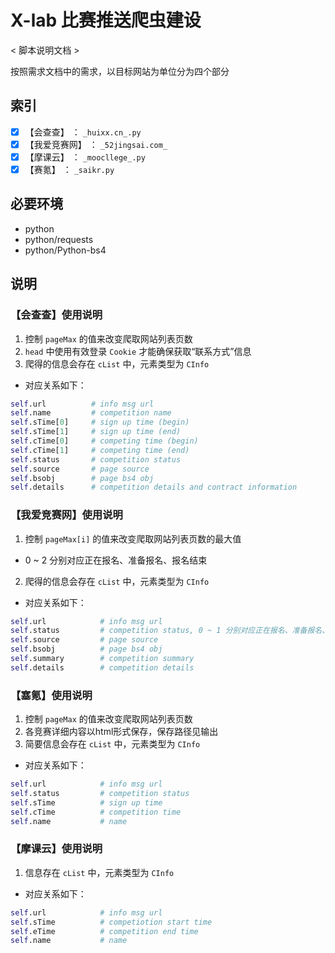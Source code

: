 # X-lab 比赛推送爬虫建设

< 脚本说明文档 >

按照需求文档中的需求，以目标网站为单位分为四个部分

## 索引

- [x] 【会查查】   ：   `_huixx.cn_.py`
- [x] 【我爱竞赛网】   ：   `_52jingsai.com_`
- [x] 【摩课云】   ：   `_moocllege_.py`
- [x] 【赛氪】   ：   `_saikr.py`

## 必要环境

- python
- python/requests
- python/Python-bs4


## 说明

### 【会查查】使用说明

1. 控制 `pageMax` 的值来改变爬取网站列表页数
2. `head` 中使用有效登录 `Cookie` 才能确保获取“联系方式”信息
3. 爬得的信息会存在 `cList` 中，元素类型为 `CInfo`
  - 对应关系如下：

```python
self.url          # info msg url
self.name         # competition name
self.sTime[0]     # sign up time (begin)
self.sTime[1]     # sign up time (end)
self.cTime[0]     # competing time (begin)
self.cTime[1]     # competing time (end)
self.status       # competition status
self.source       # page source
self.bsobj        # page bs4 obj
self.details      # competition details and contract information
```

### 【我爱竞赛网】使用说明


1. 控制 `pageMax[i]` 的值来改变爬取网站列表页数的最大值
  - 0 ~ 2 分别对应正在报名、准备报名、报名结束
2. 爬得的信息会存在 `cList` 中，元素类型为 `CInfo`
  - 对应关系如下：

```python
self.url            # info msg url
self.status         # competition status, 0 ~ 1 分别对应正在报名、准备报名、报名结束
self.source         # page source
self.bsobj          # page bs4 obj
self.summary        # competition summary
self.details        # competition details
```

### 【塞氪】使用说明

1. 控制 `pageMax` 的值来改变爬取网站列表页数
2. 各竞赛详细内容以html形式保存，保存路径见输出
3. 简要信息会存在 `cList` 中，元素类型为 `CInfo`
  - 对应关系如下：
```python
self.url            # info msg url
self.status         # competition status
self.sTime          # sign up time
self.cTime          # competition time
self.name           # name
```

### 【摩课云】使用说明

1. 信息存在 `cList` 中，元素类型为 `CInfo`

  - 对应关系如下：
```python
self.url            # info msg url
self.sTime          # competiotion start time
self.eTime          # competition end time
self.name           # name
```


